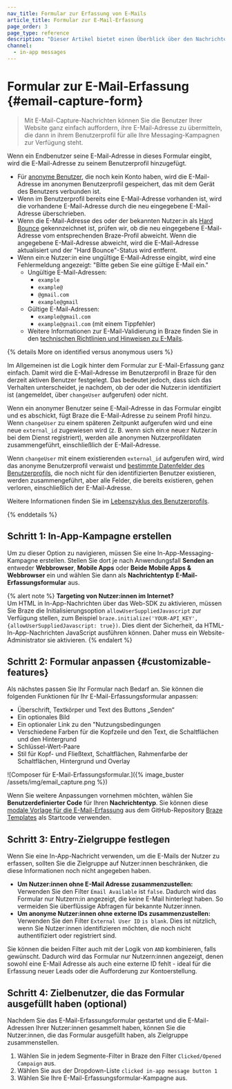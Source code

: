 ```yaml
---
nav_title: Formular zur Erfassung von E-Mails
article_title: Formular zur E-Mail-Erfassung
page_order: 3
page_type: reference
description: "Dieser Artikel bietet einen Überblick über den Nachrichtentyp E-Mail-Erfassung in der App."
channel:
  - in-app messages
---
```


# Formular zur E-Mail-Erfassung {#email-capture-form}

> Mit E-Mail-Capture-Nachrichten können Sie die Benutzer Ihrer Website ganz einfach auffordern, ihre E-Mail-Adresse zu übermitteln, die dann in ihrem Benutzerprofil für alle Ihre Messaging-Kampagnen zur Verfügung steht.

Wenn ein Endbenutzer seine E-Mail-Adresse in dieses Formular eingibt, wird die E-Mail-Adresse zu seinem Benutzerprofil hinzugefügt.

- Für [anonyme Benutzer]({{site.baseurl}}/user_guide/data_and_analytics/user_data_collection/user_profile_lifecycle/#anonymous-user-profiles), die noch kein Konto haben, wird die E-Mail-Adresse im anonymen Benutzerprofil gespeichert, das mit dem Gerät des Benutzers verbunden ist.
- Wenn im Benutzerprofil bereits eine E-Mail-Adresse vorhanden ist, wird die vorhandene E-Mail-Adresse durch die neu eingegebene E-Mail-Adresse überschrieben.
- Wenn die E-Mail-Adresse des oder der bekannten Nutzer:in als [Hard Bounce]({{site.baseurl}}/help/help_articles/email/email_bounces#email-bounces) gekennzeichnet ist, prüfen wir, ob die neu eingegebene E-Mail-Adresse vom entsprechenden Braze-Profil abweicht. Wenn die angegebene E-Mail-Adresse abweicht, wird die E-Mail-Adresse aktualisiert und der "Hard Bounce"-Status wird entfernt. 
- Wenn ein:e Nutzer:in eine ungültige E-Mail-Adresse eingibt, wird eine Fehlermeldung angezeigt: "Bitte geben Sie eine gültige E-Mail ein."
    - Ungültige E-Mail-Adressen: 
        - `example`
        - `example@`
        - `@gmail.com`
        - `example@gmail`
    - Gültige E-Mail-Adressen: 
        - `example@gmail.com`
        - `example@gnail.com` (mit einem Tippfehler)
    - Weitere Informationen zur E-Mail-Validierung in Braze finden Sie in den [technischen Richtlinien und Hinweisen zu E-Mails]({{site.baseurl}}/user_guide/message_building_by_channel/email/email_setup/email_validation/).

{% details More on identified versus anonymous users %}

Im Allgemeinen ist die Logik hinter dem Formular zur E-Mail-Erfassung ganz einfach. Damit wird die E-Mail-Adresse im Benutzerprofil in Braze für den derzeit aktiven Benutzer festgelegt. Das bedeutet jedoch, dass sich das Verhalten unterscheidet, je nachdem, ob der oder die Nutzer:in identifiziert ist (angemeldet, über `changeUser` aufgerufen) oder nicht.

Wenn ein anonymer Benutzer seine E-Mail-Adresse in das Formular eingibt und es abschickt, fügt Braze die E-Mail-Adresse zu seinem Profil hinzu. Wenn `changeUser` zu einem späteren Zeitpunkt aufgerufen wird und eine neue `external_id` zugewiesen wird (z. B. wenn sich ein:e neue:r Nutzer:in bei dem Dienst registriert), werden alle anonymen Nutzerprofildaten zusammengeführt, einschließlich der E-Mail-Adresse.

Wenn `changeUser` mit einem existierenden `external_id` aufgerufen wird, wird das anonyme Benutzerprofil verwaist und [bestimmte Datenfelder des Benutzerprofils]({{site.baseurl}}/api/endpoints/user_data/post_users_merge/#merge_updates-behavior), die noch nicht für den identifizierten Benutzer existieren, werden zusammengeführt, aber alle Felder, die bereits existieren, gehen verloren, einschließlich der E-Mail-Adresse.

Weitere Informationen finden Sie im [Lebenszyklus des Benutzerprofils]({{site.baseurl}}/user_guide/data/user_data_collection/user_profile_lifecycle/).

{% enddetails %}

## Schritt 1: In-App-Kampagne erstellen

Um zu dieser Option zu navigieren, müssen Sie eine In-App-Messaging-Kampagne erstellen. Stellen Sie dort je nach Anwendungsfall **Senden an** entweder **Webbrowser**, **Mobile Apps** oder **Beide Mobile Apps & Webbrowser** ein und wählen Sie dann als **Nachrichtentyp** **E-Mail-Erfassungsformular** aus.

{% alert note %}
**Targeting von Nutzer:innen im Internet?** <br>Um HTML in In-App-Nachrichten über das Web-SDK zu aktivieren, müssen Sie Braze die Initialisierungsoption `allowUserSuppliedJavascript` zur Verfügung stellen, zum Beispiel `braze.initialize('YOUR-API_KEY', {allowUserSuppliedJavascript: true})`. Dies dient der Sicherheit, da HTML-In-App-Nachrichten JavaScript ausführen können. Daher muss ein Website-Administrator sie aktivieren.
{% endalert %}

## Schritt 2: Formular anpassen {#customizable-features}

Als nächstes passen Sie Ihr Formular nach Bedarf an. Sie können die folgenden Funktionen für Ihr E-Mail-Erfassungsformular anpassen:

- Überschrift, Textkörper und Text des Buttons „Senden“
- Ein optionales Bild
- Ein optionaler Link zu den "Nutzungsbedingungen
- Verschiedene Farben für die Kopfzeile und den Text, die Schaltflächen und den Hintergrund
- Schlüssel-Wert-Paare
- Stil für Kopf- und Fließtext, Schaltflächen, Rahmenfarbe der Schaltflächen, Hintergrund und Overlay

\![Composer für E-Mail-Erfassungsformular.]({% image_buster /assets/img/email_capture.png %})

Wenn Sie weitere Anpassungen vornehmen möchten, wählen Sie **Benutzerdefinierter Code** für Ihren **Nachrichtentyp**. Sie können diese [modale Vorlage für die E-Mail-Erfassung](https://github.com/braze-inc/in-app-message-templates/tree/master/braze-templates/5-email-capture-modal) aus dem GitHub-Repository [Braze Templates](https://github.com/braze-inc/in-app-message-templates/tree/master/braze-templates) als Startcode verwenden.

## Schritt 3: Entry-Zielgruppe festlegen

Wenn Sie eine In-App-Nachricht verwenden, um die E-Mails der Nutzer zu erfassen, sollten Sie die Zielgruppe auf Nutzer:innen beschränken, die diese Informationen noch nicht angegeben haben.

- **Um Nutzer:innen ohne E-Mail Adresse zusammenzustellen:** Verwenden Sie den Filter `Email Available` ist `false`. Dadurch wird das Formular nur Nutzern:in angezeigt, die keine E-Mail hinterlegt haben. So vermeiden Sie überflüssige Abfragen für bekannte Nutzer:innen.
- **Um anonyme Nutzer:innen ohne externe IDs zusammenzustellen:** Verwenden Sie den Filter `External User ID` `is blank`. Dies ist nützlich, wenn Sie Nutzer:innen identifizieren möchten, die noch nicht authentifiziert oder registriert sind.

Sie können die beiden Filter auch mit der Logik von `AND` kombinieren, falls gewünscht. Dadurch wird das Formular nur Nutzern:innen angezeigt, denen sowohl eine E-Mail Adresse als auch eine externe ID fehlt - ideal für die Erfassung neuer Leads oder die Aufforderung zur Kontoerstellung.

## Schritt 4: Zielbenutzer, die das Formular ausgefüllt haben (optional)

Nachdem Sie das E-Mail-Erfassungsformular gestartet und die E-Mail-Adressen Ihrer Nutzer:innen gesammelt haben, können Sie die Nutzer:innen, die das Formular ausgefüllt haben, als Zielgruppe zusammenstellen.

1. Wählen Sie in jedem Segmente-Filter in Braze den Filter `Clicked/Opened Campaign` aus. 
2. Wählen Sie aus der Dropdown-Liste `clicked in-app message button 1`
3. Wählen Sie Ihre E-Mail-Erfassungsformular-Kampagne aus.

